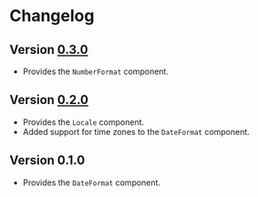 # Changelog

## Version [0.3.0](https://github.com/cedx/intl.hx/compare/v0.2.0...v0.3.0)
- Provides the `NumberFormat` component.

## Version [0.2.0](https://github.com/cedx/intl.hx/compare/v0.1.0...v0.2.0)
- Provides the `Locale` component.
- Added support for time zones to the `DateFormat` component.

## Version 0.1.0
- Provides the `DateFormat` component.
